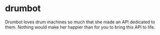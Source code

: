 # drumbot
Drumbot loves drum machines so much that she made an API dedicated to them. Nothing would make her happier than for you to bring this API to life.
